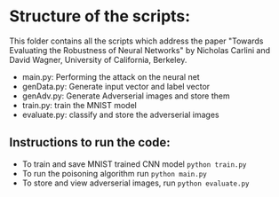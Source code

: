 # Structure of the scripts: 

This folder contains all the scripts which address the paper "Towards Evaluating the Robustness of Neural Networks" by Nicholas Carlini and David Wagner, University of California, Berkeley. 

- main.py:     Performing the attack on the neural net 
- genData.py:  Generate input vector and label vector  
- genAdv.py:   Generate Adverserial images and store them
- train.py:    train the MNIST model
- evaluate.py: classify and store the adverserial images 

## Instructions to run the code: 

- To train and save MNIST trained CNN model `python train.py `
- To run the poisoning algorithm run `python main.py`
- To store and view adverserial images, run `python evaluate.py` 


 


